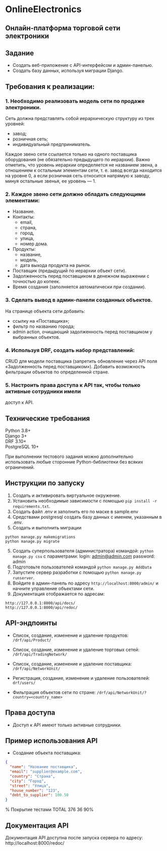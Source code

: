 # OnlineElectronics
## Онлайн-платформа торговой сети электроники

## Задание
- Создать веб-приложение с API-интерфейсом и админ-панелью.
- Создать базу данных, используя миграции Django.

## Требования к реализации:
### 1. Необходимо реализовать модель сети по продаже электроники.
Сеть должна представлять собой иерархическую структуру из трех уровней:
- завод;
- розничная сеть;
- индивидуальный предприниматель.

Каждое звено сети ссылается только на одного поставщика оборудования 
(не обязательно предыдущего по иерархии). Важно отметить, что уровень иерархии 
определяется не названием звена, а отношением к остальным элементам сети, т. е.
завод всегда находится на уровне 0, а если розничная сеть относится напрямую 
к заводу, минуя остальные звенья, ее уровень — 1.

### 2. Каждое звено сети должно обладать следующими элементами:
- Название.
- Контакты:
  - email,
  - страна,
  - город,
  - улица,
  - номер дома.
- Продукты:
  - название,
  - модель,
  - дата выхода продукта на рынок.
- Поставщик (предыдущий по иерархии объект сети).
- Задолженность перед поставщиком в денежном выражении с точностью до копеек.
- Время создания (заполняется автоматически при создании).

### 3. Сделать вывод в админ-панели созданных объектов.
На странице объекта сети добавить:
- ссылку на «Поставщика»;
- фильтр по названию города;
- admin action, очищающий задолженность перед поставщиком у выбранных объектов.

### 4. Используя DRF, создать набор представлений:
CRUD для модели поставщика (запретить обновление через API поля 
«Задолженность перед поставщиком»).
Добавить возможность фильтрации объектов по определенной стране.

### 5. Настроить права доступа к API так, чтобы только активные сотрудники имели 
доступ к API.

## Технические требования
Python 3.8+  
Django 3+  
DRF 3.10+  
PostgreSQL 10+  

При выполнении тестового задания можно дополнительно использовать любые 
сторонние Python-библиотеки без всяких ограничений.

## Инструкции по запуску

1. Создать и активировать виртуальное окружение.
2. Установить необходимые зависимости с помощью 
`pip install -r requirements.txt`.
3. Создать файл .env и заполнить его по маске в sample.env
4. Средствами postgresql создать базу данных с именем, указанным в .env.
5. Создать и выполнить миграции 
```
python manage.py makemigrations
python manage.py migrate
```
5. Создать суперпользователя (администратора) командой:
`python manage.py csu`
с параметрами:
login: admin@admin.com
password: admin
6. Подготовьте пользователей командой 
`python manage.py AddData`
6. Запустите сервер разработки с помощью 
`python manage.py runserver`.
7. Войдите в админ-панель по адресу `http://localhost:8000/admin/` 
и начните управление объектами сети.
8. Документация отображается по адресам: 
```
http://127.0.0.1:8000/api/docs/
http://127.0.0.1:8000/api/redoc/
```


## API-эндпоинты

- Список, создание, изменение и удаление продуктов: `/drf/api/Product/`

- Список, создание, изменение и удаление торговых сетей: `/drf/api/TradingNetwork/`

- Список, создание, изменение и удаление поставщика: `/drf/api/NetworkUnit/`

- Регистрация, создание, изменение и удаление пользователей: `drf/users/`

- Фильтрация объектов сети по стране: `/drf/api/NetworkUnit/?country=<country_name>`

## Права доступа

- Доступ к API имеют только активные сотрудники.

## Пример использования API

- Создание объекта поставщика:

```json
{
  "name": "Название поставщика",
  "email": "supplier@example.com",
  "country": "Страна",
  "city": "Город",
  "street": "Улица",
  "house_number": "123",
  "debt_to_supplier": 100.50
}
```

% Покрытие тестами
TOTAL 376 36 90%

## Документация API

Документация API доступна после запуска сервера по адресу: http://localhost:8000/redoc/